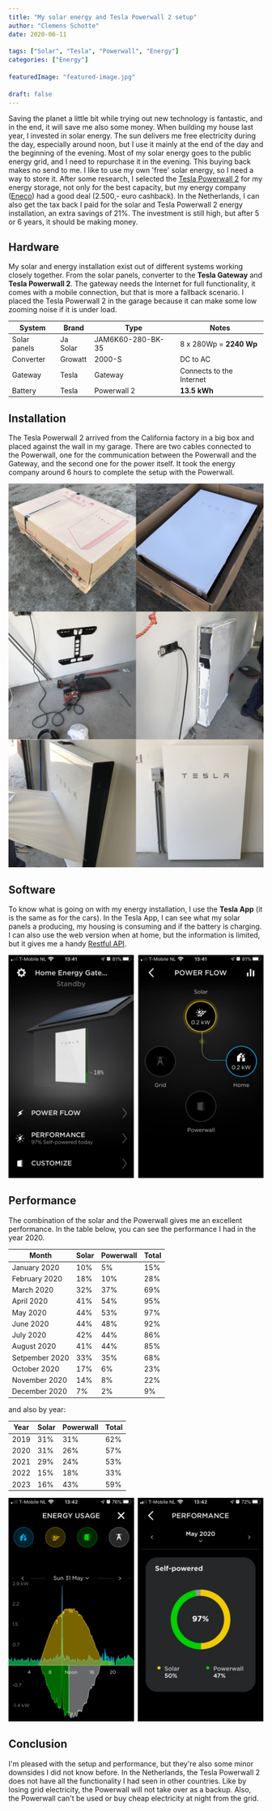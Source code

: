 ```yaml
---
title: "My solar energy and Tesla Powerwall 2 setup"
author: "Clemens Schotte"
date: 2020-06-11

tags: ["Solar", "Tesla", "Powerwall", "Energy"]
categories: ["Energy"]

featuredImage: "featured-image.jpg"

draft: false
---
```


Saving the planet a little bit while trying out new technology is fantastic, and in the end, it will save me also some money. When building my house last year, I invested in solar energy. The sun delivers me free electricity during the day, especially around noon, but I use it mainly at the end of the day and the beginning of the evening. Most of my solar energy goes to the public energy grid, and I need to repurchase it in the evening. This buying back makes no send to me. I like to use my own 'free' solar energy, so I need a way to store it. After some research, I selected the [Tesla Powerwall 2](https://www.tesla.com/powerwall) for my energy storage, not only for the best capacity, but my energy company ([Eneco](https://www.eneco.nl)) had a good deal (2.500,- euro cashback). In the Netherlands, I can also get the tax back I paid for the solar and Tesla Powerwall 2 energy installation, an extra savings of 21%. The investment is still high, but after 5 or 6 years, it should be making money.

## Hardware

My solar and energy installation exist out of different systems working closely together. From the solar panels, converter to the **Tesla Gateway** and **Tesla Powerwall 2**. The gateway needs the Internet for full functionality, it comes with a mobile connection, but that is more a fallback scenario. I placed the Tesla Powerwall 2 in the garage because it can make some low zooming noise if it is under load. 

| System       | Brand    | Type              | Notes                   |
| ------------ | -------- | ----------------- | ----------------------- |
| Solar panels | Ja Solar | JAM6K60-280-BK-35 | 8 x 280Wp = **2240 Wp** |
| Converter    | Growatt  | 2000-S            | DC to AC                |
| Gateway      | Tesla    | Gateway           | Connects to the Internet|
| Battery      | Tesla    | Powerwall 2       | **13.5 kWh**            |

## Installation

The Tesla Powerwall 2 arrived from the California factory in a big box and placed against the wall in my garage. There are two cables connected to the Powerwall, one for the communication between the Powerwall and the Gateway, and the second one for the power itself. It took the energy company around 6 hours to complete the setup with the Powerwall.

![Tesla Powerwall installation](installation.jpg)

## Software

To know what is going on with my energy installation, I use the **Tesla App** (it is the same as for the cars). In the Tesla App, I can see what my solar panels a producing, my housing is consuming and if the battery is charging. I can also use the web version when at home, but the information is limited, but it gives me a handy [Restful API](https://github.com/vloschiavo/powerwall2).

![Tesla App](tesla_app.jpg)

## Performance

The combination of the solar and the Powerwall gives me an excellent performance. In the table below, you can see the performance I had in the year 2020.

| Month         | Solar  | Powerwall | Total |
| ------------- | ------ | --------- | ----- |
| January 2020  | 10%    | 5%        | 15%   |
| February 2020 | 18%    | 10%       | 28%   |
| March 2020    | 32%    | 37%       | 69%   |
| April 2020    | 41%    | 54%       | 95%   |
| May 2020      | 44%    | 53%       | 97%   |
| June 2020     | 44%    | 48%       | 92%   |
| July 2020     | 42%    | 44%       | 86%   |
| August 2020   | 41%    | 44%       | 85%   |
| Setpember 2020 | 33%   | 35%       | 68%   |
| October 2020  | 17%    | 6%        | 23%   |
| November 2020 | 14%    | 8%        | 22%   |
| December 2020 | 7%     | 2%        | 9%    |

and also by year:

| Year          | Solar  | Powerwall | Total |
| ------------- | ------ | --------- | ----- |
| 2019          | 31%    | 31%       | 62%   |
| 2020          | 31%    | 26%       | 57%   |
| 2021          | 29%    | 24%       | 53%   |
| 2022          | 15%    | 18%       | 33%   |
| 2023          | 16%    | 43%       | 59%   |

![Performance solar and Powerwall](usage_performance.jpg)

## Conclusion

I'm pleased with the setup and performance, but they're also some minor downsides I did not know before. In the Netherlands, the Tesla Powerwall 2 does not have all the functionality I had seen in other countries. Like by losing grid electricity, the Powerwall will not take over as a backup. Also, the Powerwall can't be used or buy cheap electricity at night from the grid.